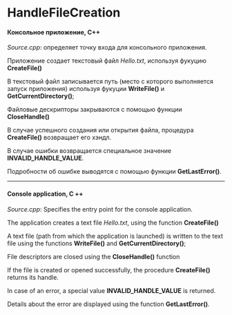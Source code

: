 # HandleFileCreation
#### Консольное приложение, C++

*Source.cpp*: определяет точку входа для консольного приложения.

Приложение создает текстовый файл *Hello.txt*, используя фукуцию **CreateFile()**

В текстовый файл записывается путь (место с которого выполняется запуск приложения) используя фукуции **WriteFile()** и **GetCurrentDirectory()**;

Файловые дескрипторы закрываются с помощью функции **CloseHandle()**

В случае успешного создания или открытия файла, процедура **CreateFile()** возвращает его хэндл.

В случае ошибки возвращается специальное значение **INVALID_HANDLE_VALUE**.

Подробности об ошибке выводятся с помощью функции **GetLastError()**.

-----------------------------------------------------------------------------------------------------
#### Console application, C ++

*Source.cpp*: Specifies the entry point for the console application.

The application creates a text file *Hello.txt*, using the function **CreateFile()**

A text file (path from which the application is launched) is written to the text file using the functions **WriteFile()** and **GetCurrentDirectory()**;

File descriptors are closed using the **CloseHandle()** function

If the file is created or opened successfully, the procedure **CreateFile()** returns its handle.

In case of an error, a special value **INVALID_HANDLE_VALUE** is returned.

Details about the error are displayed using the function **GetLastError()**.
